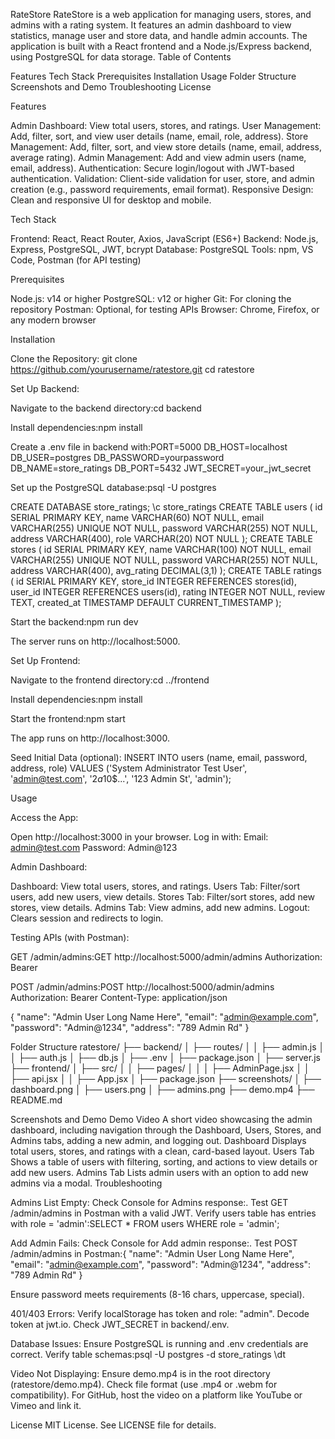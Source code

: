 RateStore
RateStore is a web application for managing users, stores, and admins with a rating system. It features an admin dashboard to view statistics, manage user and store data, and handle admin accounts. The application is built with a React frontend and a Node.js/Express backend, using PostgreSQL for data storage.
Table of Contents

Features
Tech Stack
Prerequisites
Installation
Usage
Folder Structure
Screenshots and Demo
Troubleshooting
License

Features

Admin Dashboard: View total users, stores, and ratings.
User Management: Add, filter, sort, and view user details (name, email, role, address).
Store Management: Add, filter, sort, and view store details (name, email, address, average rating).
Admin Management: Add and view admin users (name, email, address).
Authentication: Secure login/logout with JWT-based authentication.
Validation: Client-side validation for user, store, and admin creation (e.g., password requirements, email format).
Responsive Design: Clean and responsive UI for desktop and mobile.

Tech Stack

Frontend: React, React Router, Axios, JavaScript (ES6+)
Backend: Node.js, Express, PostgreSQL, JWT, bcrypt
Database: PostgreSQL
Tools: npm, VS Code, Postman (for API testing)

Prerequisites

Node.js: v14 or higher
PostgreSQL: v12 or higher
Git: For cloning the repository
Postman: Optional, for testing APIs
Browser: Chrome, Firefox, or any modern browser

Installation

Clone the Repository:
git clone https://github.com/yourusername/ratestore.git
cd ratestore


Set Up Backend:

Navigate to the backend directory:cd backend


Install dependencies:npm install


Create a .env file in backend with:PORT=5000
DB_HOST=localhost
DB_USER=postgres
DB_PASSWORD=yourpassword
DB_NAME=store_ratings
DB_PORT=5432
JWT_SECRET=your_jwt_secret


Set up the PostgreSQL database:psql -U postgres

CREATE DATABASE store_ratings;
\c store_ratings
CREATE TABLE users (
  id SERIAL PRIMARY KEY,
  name VARCHAR(60) NOT NULL,
  email VARCHAR(255) UNIQUE NOT NULL,
  password VARCHAR(255) NOT NULL,
  address VARCHAR(400),
  role VARCHAR(20) NOT NULL
);
CREATE TABLE stores (
  id SERIAL PRIMARY KEY,
  name VARCHAR(100) NOT NULL,
  email VARCHAR(255) UNIQUE NOT NULL,
  password VARCHAR(255) NOT NULL,
  address VARCHAR(400),
  avg_rating DECIMAL(3,1)
);
CREATE TABLE ratings (
  id SERIAL PRIMARY KEY,
  store_id INTEGER REFERENCES stores(id),
  user_id INTEGER REFERENCES users(id),
  rating INTEGER NOT NULL,
  review TEXT,
  created_at TIMESTAMP DEFAULT CURRENT_TIMESTAMP
);


Start the backend:npm run dev

The server runs on http://localhost:5000.


Set Up Frontend:

Navigate to the frontend directory:cd ../frontend


Install dependencies:npm install


Start the frontend:npm start

The app runs on http://localhost:3000.


Seed Initial Data (optional):
INSERT INTO users (name, email, password, address, role)
VALUES ('System Administrator Test User', 'admin@test.com', '$2a$10$...', '123 Admin St', 'admin');



Usage

Access the App:

Open http://localhost:3000 in your browser.
Log in with:
Email: admin@test.com
Password: Admin@123




Admin Dashboard:

Dashboard: View total users, stores, and ratings.
Users Tab: Filter/sort users, add new users, view details.
Stores Tab: Filter/sort stores, add new stores, view details.
Admins Tab: View admins, add new admins.
Logout: Clears session and redirects to login.


Testing APIs (with Postman):

GET /admin/admins:GET http://localhost:5000/admin/admins
Authorization: Bearer <token>


POST /admin/admins:POST http://localhost:5000/admin/admins
Authorization: Bearer <token>
Content-Type: application/json

{
  "name": "Admin User Long Name Here",
  "email": "admin@example.com",
  "password": "Admin@1234",
  "address": "789 Admin Rd"
}





Folder Structure
ratestore/
├── backend/
│   ├── routes/
│   │   ├── admin.js
│   │   ├── auth.js
│   ├── db.js
│   ├── .env
│   ├── package.json
│   ├── server.js
├── frontend/
│   ├── src/
│   │   ├── pages/
│   │   │   ├── AdminPage.jsx
│   │   ├── api.jsx
│   │   ├── App.jsx
│   ├── package.json
├── screenshots/
│   ├── dashboard.png
│   ├── users.png
│   ├── admins.png
├── demo.mp4
├── README.md

Screenshots and Demo
Demo Video
A short video showcasing the admin dashboard, including navigation through the Dashboard, Users, Stores, and Admins tabs, adding a new admin, and logging out.
Dashboard
Displays total users, stores, and ratings with a clean, card-based layout.
Users Tab
Shows a table of users with filtering, sorting, and actions to view details or add new users.
Admins Tab
Lists admin users with an option to add new admins via a modal.
Troubleshooting

Admins List Empty:
Check Console for Admins response:.
Test GET /admin/admins in Postman with a valid JWT.
Verify users table has entries with role = 'admin':SELECT * FROM users WHERE role = 'admin';




Add Admin Fails:
Check Console for Add admin response:.
Test POST /admin/admins in Postman:{
  "name": "Admin User Long Name Here",
  "email": "admin@example.com",
  "password": "Admin@1234",
  "address": "789 Admin Rd"
}


Ensure password meets requirements (8-16 chars, uppercase, special).


401/403 Errors:
Verify localStorage has token and role: "admin".
Decode token at jwt.io.
Check JWT_SECRET in backend/.env.


Database Issues:
Ensure PostgreSQL is running and .env credentials are correct.
Verify table schemas:psql -U postgres -d store_ratings
\dt




Video Not Displaying:
Ensure demo.mp4 is in the root directory (ratestore/demo.mp4).
Check file format (use .mp4 or .webm for compatibility).
For GitHub, host the video on a platform like YouTube or Vimeo and link it.



License
MIT License. See LICENSE file for details.